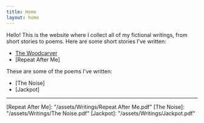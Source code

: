 ```yaml
---
title: Home
layout: home
---
```


Hello! This is the website where I collect all of my fictional writings, from short stories to poems.
Here are some short stories I've written:
- [The Woodcarver] 
- [Repeat After Me]


These are some of the poems I've written:
- [The Noise] 
- [Jackpot]

----

[^1]: [It can take up to 10 minutes for changes to your site to publish after you push the changes to GitHub](https://docs.github.com/en/pages/setting-up-a-github-pages-site-with-jekyll/creating-a-github-pages-site-with-jekyll#creating-your-site).

[The Woodcarver]: /assets/Writings/WoodCarver.md
[Repeat After Me]: "/assets/Writings/Repeat After Me.pdf"
[The Noise]: "/assets/Writings/The Noise.pdf"
[Jackpot]: "/assets/Writings/Jackpot.pdf"
